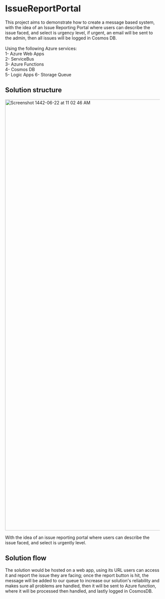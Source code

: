 # IssueReportPortal


This project aims to demonstrate how to create a message based system, with the idea of an Issue Reporting Portal where users can describe the issue faced, and select is urgency level, if urgent, an email will be sent to the admin, then all issues will be logged in Cosmos DB.<br/>
<br/>
Using the following Azure services: </br>
  1- Azure Web Apps </br>
  2- ServiceBus </br>
  3- Azure Functions </br>
  4- Cosmos DB </br>
  5- Logic Apps 
  6- Storage Queue </br>

## Solution structure 
<img width="1399" alt="Screenshot 1442-06-22 at 11 02 46 AM" src="https://user-images.githubusercontent.com/50453450/106872181-140e7300-66e4-11eb-865f-447874bbbcde.png">
  
With the idea of an issue reporting portal where users can describe the issue faced, and select is urgently level. 

## Solution flow 

The solution would be hosted on a web app, using its URL users can access it and report the issue they are facing; once the report button is hit, 
the message will be added to our queue to increase our solution's reliability and makes sure all problems are handled, 
then it will be sent to Azure function, where it will be processed then handled, and lastly logged in CosmosDB.
